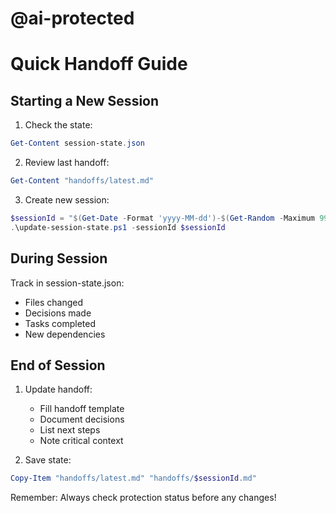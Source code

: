 # @ai-protected
# Quick Handoff Guide

## Starting a New Session

1. Check the state:
```powershell
Get-Content session-state.json
```

2. Review last handoff:
```powershell
Get-Content "handoffs/latest.md"
```

3. Create new session:
```powershell
$sessionId = "$(Get-Date -Format 'yyyy-MM-dd')-$(Get-Random -Maximum 999)"
.\update-session-state.ps1 -sessionId $sessionId
```

## During Session
Track in session-state.json:
- Files changed
- Decisions made
- Tasks completed
- New dependencies

## End of Session
1. Update handoff:
   - Fill handoff template
   - Document decisions
   - List next steps
   - Note critical context

2. Save state:
```powershell
Copy-Item "handoffs/latest.md" "handoffs/$sessionId.md"
```

Remember: Always check protection status before any changes!

